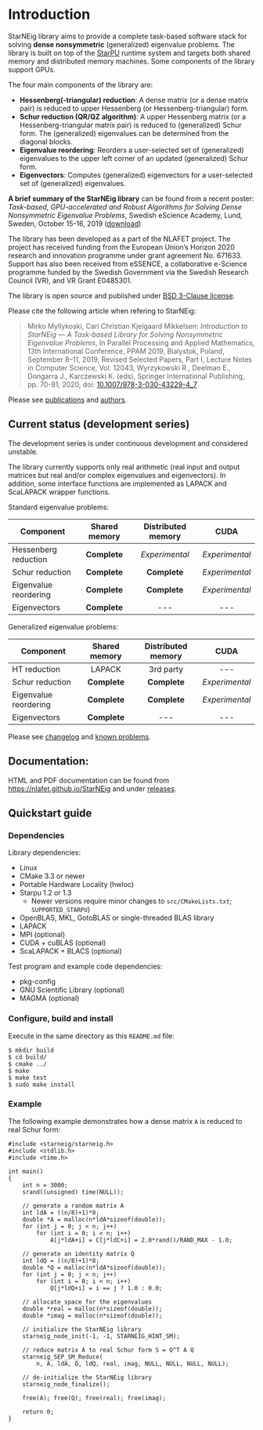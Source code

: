 # Introduction

StarNEig library aims to provide a complete task-based software stack for
solving **dense** **nonsymmetric** (generalized) eigenvalue problems. The
library is built on top of the [StarPU](http://starpu.gforge.inria.fr/)
runtime system and targets both shared memory and distributed memory machines.
Some components of the library support GPUs.

The four main components of the library are:

 - **Hessenberg(-triangular) reduction**: A dense matrix (or a dense matrix
   pair) is reduced to upper Hessenberg (or Hessenberg-triangular) form.
 - **Schur reduction (QR/QZ algorithm)**: A upper Hessenberg matrix (or a
   Hessenberg-triangular matrix pair) is reduced to (generalized) Schur form.
   The (generalized) eigenvalues can be determined from the diagonal blocks.
 - **Eigenvalue reordering**: Reorders a user-selected set of (generalized)
   eigenvalues to the upper left corner of an updated (generalized) Schur form.
 - **Eigenvectors**: Computes (generalized) eigenvectors for a user-selected
   set of (generalized) eigenvalues.

**A brief summary of the StarNEig library** can be found from a recent poster:
*Task-based, GPU-accelerated and Robust Algorithms for Solving Dense
Nonsymmetric Eigenvalue Problems*, Swedish eScience Academy, Lund, Sweden,
October 15-16, 2019
([download](http://www.nlafet.eu/starneig/escience_poster.pdf))

The library has been developed as a part of the NLAFET project. The project has
received funding from the European Union’s Horizon 2020 research and innovation
programme under grant agreement No. 671633. Support has also been received
from eSSENCE, a collaborative e-Science programme funded by the Swedish
Government via the Swedish Research Council (VR), and VR Grant E0485301.

The library is open source and published under
[BSD 3-Clause license](LICENSE.md).

Please cite the following article when refering to StarNEig:
> Mirko Myllykoski, Carl Christian Kjelgaard Mikkelsen: *Introduction to
> StarNEig — A Task-based Library for Solving Nonsymmetric Eigenvalue Problems*,
> In Parallel Processing and Applied Mathematics, 13th International Conference,
> PPAM 2019, Bialystok, Poland, September 8–11, 2019, Revised Selected Papers,
> Part I, Lecture Notes in Computer Science, Vol. 12043, Wyrzykowski R., Deelman
> E., Dongarra J., Karczewski K. (eds), Springer International Publishing, pp.
> 70-81, 2020, doi:
> [10.1007/978-3-030-43229-4_7](https://doi.org/10.1007/978-3-030-43229-4_7)

Please see [publications](PUBLICATIONS.md) and [authors](AUTHORS.md).

## Current status (development series)

The development series is under continuous development and considered unstable.

The library currently supports only real arithmetic (real input and output
matrices but real and/or complex eigenvalues and eigenvectors). In addition,
some interface functions are implemented as LAPACK and ScaLAPACK wrapper
functions.

Standard eigenvalue problems:

| Component             |  Shared memory  | Distributed memory |      CUDA      |
|-----------------------|:---------------:|:------------------:|:--------------:|
| Hessenberg reduction  |  **Complete**   |   *Experimental*   | *Experimental* |
| Schur reduction       |  **Complete**   |    **Complete**    | *Experimental* |
| Eigenvalue reordering |  **Complete**   |    **Complete**    | *Experimental* |
| Eigenvectors          |  **Complete**   |        ---         |      ---       |

Generalized eigenvalue problems:

| Component             |  Shared memory  | Distributed memory |      CUDA      |
|-----------------------|:---------------:|:------------------:|:--------------:|
| HT reduction          |     LAPACK      |     3rd party      |      ---       |
| Schur reduction       |  **Complete**   |    **Complete**    | *Experimental* |
| Eigenvalue reordering |  **Complete**   |    **Complete**    | *Experimental* |
| Eigenvectors          |  **Complete**   |        ---         |      ---       |

Please see [changelog](CHANGELOG.md) and [known problems](KNOWN_PROBLEMS.md).

## Documentation:

HTML and PDF documentation can be found from https://nlafet.github.io/StarNEig
and under [releases](https://github.com/NLAFET/StarNEig/releases).

## Quickstart guide

### Dependencies

Library dependencies:

 - Linux
 - CMake 3.3 or newer
 - Portable Hardware Locality (hwloc)
 - Starpu 1.2 or 1.3
    - Newer versions require minor changes to `src/CMakeLists.txt`;
      `SUPPORTED_STARPU`)
 - OpenBLAS, MKL, GotoBLAS or single-threaded BLAS library
 - LAPACK
 - MPI (optional)
 - CUDA + cuBLAS (optional)
 - ScaLAPACK + BLACS (optional)

Test program and example code dependencies:

 - pkg-config
 - GNU Scientific Library (optional)
 - MAGMA (optional)

### Configure, build and install

Execute in the same directory as this `README.md` file:
```
$ mkdir build
$ cd build/
$ cmake ../
$ make
$ make test
$ sudo make install
```

### Example

The following example demonstrates how a dense matrix `A` is reduced to real
Schur form:

~~~~~~~~~~~~~~~{.c}
#include <starneig/starneig.h>
#include <stdlib.h>
#include <time.h>

int main()
{
    int n = 3000;
    srand((unsigned) time(NULL));

    // generate a random matrix A
    int ldA = ((n/8)+1)*8;
    double *A = malloc(n*ldA*sizeof(double));
    for (int j = 0; j < n; j++)
        for (int i = 0; i < n; i++)
            A[j*ldA+i] = C[j*ldC+i] = 2.0*rand()/RAND_MAX - 1.0;

    // generate an identity matrix Q
    int ldQ = ((n/8)+1)*8;
    double *Q = malloc(n*ldA*sizeof(double));
    for (int j = 0; j < n; j++)
        for (int i = 0; i < n; i++)
            Q[j*ldQ+i] = i == j ? 1.0 : 0.0;

    // allocate space for the eigenvalues
    double *real = malloc(n*sizeof(double));
    double *imag = malloc(n*sizeof(double));

    // initialize the StarNEig library
    starneig_node_init(-1, -1, STARNEIG_HINT_SM);

    // reduce matrix A to real Schur form S = Q^T A Q
    starneig_SEP_SM_Reduce(
        n, A, ldA, Q, ldQ, real, imag, NULL, NULL, NULL, NULL);

    // de-initialize the StarNEig library
    starneig_node_finalize();

    free(A); free(Q); free(real); free(imag);

    return 0;
}
~~~~~~~~~~~~~~~
